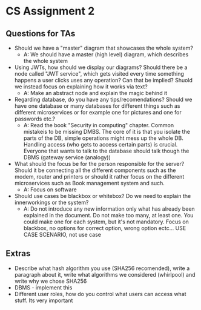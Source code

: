 # CS Assignment 2
## Questions for TAs
- Should we have a "master" diagram that showcases the whole system?
    - A: We should have a master (high level) diagram, which describes the whole system
- Using JWTs, how should we display our diagrams? Should there be a node called "JWT service", which gets visited every time something happens a user clicks uses any operation? Can that be implied? Shuold we instead focus on explaining how it works via text?
    - A: Make an abstract node and explain the magic behind it
- Regarding database, do you have any tips/recomendations? Should we have one database or many databases for different things such as different microservices or for example one for pictures and one for passwords etc.?
    - A: Read the book "Security in computing" chapter. Common mistakeis to be missing DMBS. The core of it is that you isolate the parts of the DB, simple operations might mess up the whole DB. Handling access (who gets to access certain parts) is crucial. Everyone that wants to talk to the database should talk though the DBMS (gateway service (analogy))
- What should the focus be for the person responsible for the server? Should it be connecting all the different components such as the modem, router and printers or should it rather focus on the different microservices such as Book management system and such.
    - A: Focus on software
- Should use cases be blackbox or whitebox? Do we need to explain the innerworkings or the system?
    - A: Do not introduce any new information only what has already been explained in the document. Do not make too many, at least one. You could make one for each system, but it's not mandatory. Focus on blackbox, no options for correct option, wrong option ectc... USE CASE SCENARIO, not use case
## Extras
- Describe what hash algorithm you use (SHA256 recomended), write a paragraph about it, write what algorithms we considered (whirlpool) and write why we chose SHA256
- DBMS - implement this
- Different user roles, how do you control what users can access what stuff. Its very important
